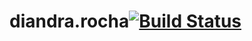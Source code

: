 # diandra.rocha[![Build Status](https://travis-ci.org/cwi-crescer-2017-1/diandra.rocha.svg?branch=master)](https://travis-ci.org/cwi-crescer-2017-1/diandra.rocha)
